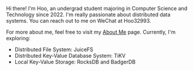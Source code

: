 Hi there! I'm Hoo, an undergrad student majoring in Computer Science and Technology since 2022. I'm really passionate about distributed data systems. You can reach out to me on WeChat at Hoo32993.

For more about me, feel free to visit my [About Me](http://www.henryhoo.cn) page. Currently, I'm exploring:

- Distributed File System: JuiceFS
- Distributed Key-Value Database System: TiKV
- Local Key-Value Storage: RocksDB and BadgerDB
